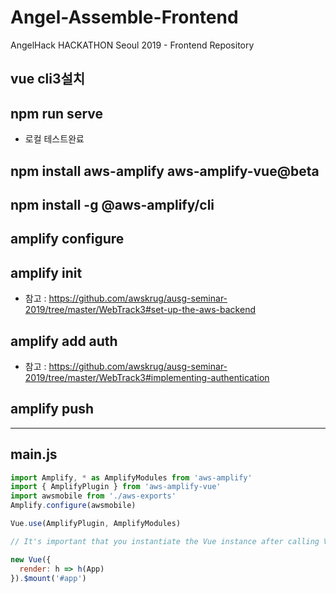 # Angel-Assemble-Frontend
AngelHack HACKATHON Seoul 2019 - Frontend Repository

## vue cli3설치
## npm run serve
* 로컬 테스트완료
## npm install aws-amplify aws-amplify-vue@beta
## npm install -g @aws-amplify/cli
## amplify configure
## amplify init
* 참고 : https://github.com/awskrug/ausg-seminar-2019/tree/master/WebTrack3#set-up-the-aws-backend
## amplify add auth
- 참고 : https://github.com/awskrug/ausg-seminar-2019/tree/master/WebTrack3#implementing-authentication
## amplify push
--------------------------------
## main.js

```javascript
import Amplify, * as AmplifyModules from 'aws-amplify'
import { AmplifyPlugin } from 'aws-amplify-vue'
import awsmobile from './aws-exports'
Amplify.configure(awsmobile)

Vue.use(AmplifyPlugin, AmplifyModules)

// It's important that you instantiate the Vue instance after calling Vue.use!

new Vue({
  render: h => h(App)
}).$mount('#app')

```
